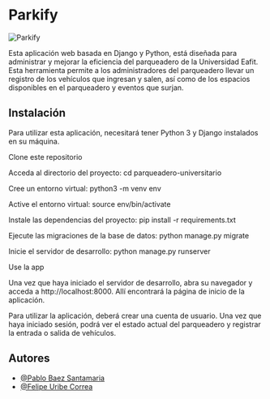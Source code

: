 # Parkify

![Parkify](https://i.ibb.co/LdHMjZb/Logo-OK.png)

Esta aplicación web basada en Django y Python, está diseñada para administrar y mejorar la eficiencia del parqueadero de la Universidad Eafit. Esta herramienta permite a los administradores del parqueadero llevar un registro de los vehículos que ingresan y salen, así como de los espacios disponibles en el parqueadero y eventos que surjan.

## Instalación

Para utilizar esta aplicación, necesitará tener Python 3 y Django instalados en su máquina.

Clone este repositorio

Acceda al directorio del proyecto: cd parqueadero-universitario

Cree un entorno virtual: python3 -m venv env

Active el entorno virtual: source env/bin/activate

Instale las dependencias del proyecto: pip install -r requirements.txt

Ejecute las migraciones de la base de datos: python manage.py migrate

Inicie el servidor de desarrollo: python manage.py runserver

Use la app


Una vez que haya iniciado el servidor de desarrollo, abra su navegador y acceda a http://localhost:8000. Allí encontrará la página de inicio de la aplicación.

Para utilizar la aplicación, deberá crear una cuenta de usuario. Una vez que haya iniciado sesión, podrá ver el estado actual del parqueadero y registrar la entrada o salida de vehículos.

## Autores

- [@Pablo Baez Santamaria](https://github.com/PabloBaezS)
- [@Felipe Uribe Correa](https://github.com/Uribef884)
